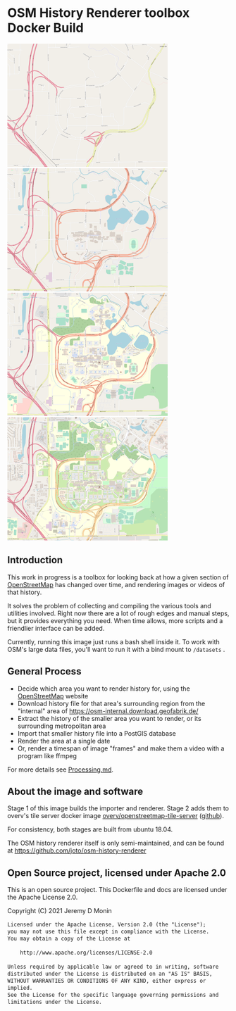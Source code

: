# OSM History Renderer toolbox Docker Build

[![at 2008-09](img/thumbs/ubnorth-2008-09.png)](img/ubnorth-2008-09.png)
[![at 2011-04](img/thumbs/ubnorth-2011-04.png)](img/ubnorth-2011-04.png)
[![at 2015-10](img/thumbs/ubnorth-2015-10.png)](img/ubnorth-2015-10.png)
[![at 2021-01](img/thumbs/ubnorth-2021-01.png)](img/ubnorth-2021-01.png)


## Introduction

This work in progress is a toolbox for looking back at how a given section of [OpenStreetMap](https://www.openstreetmap.org/) has changed over time, and rendering images or videos of that history.

It solves the problem of collecting and compiling the various tools and utilities involved.
Right now there are a lot of rough edges and manual steps, but it provides everything you need.
When time allows, more scripts and a friendlier interface can be added.

Currently, running this image just runs a bash shell inside it.
To work with OSM's large data files, you'll want to run it with a bind mount to `/datasets` .


## General Process

- Decide which area you want to render history for, using the [OpenStreetMap](https://www.openstreetmap.org/) website
- Download history file for that area's surrounding region from the "internal" area of https://osm-internal.download.geofabrik.de/
- Extract the history of the smaller area you want to render, or its surrounding metropolitan area
- Import that smaller history file into a PostGIS database
- Render the area at a single date
- Or, render a timespan of image "frames" and make them a video with a program like ffmpeg

For more details see [Processing.md](Processing.md).


## About the image and software

Stage 1 of this image builds the importer and renderer. Stage 2 adds them to overv's tile server docker image [overv/openstreetmap-tile-server](https://hub.docker.com/r/overv/openstreetmap-tile-server/) ([github](https://github.com/Overv/openstreetmap-tile-server)).

For consistency, both stages are built from ubuntu 18.04.

The OSM history renderer itself is only semi-maintained, and can be found at
https://github.com/joto/osm-history-renderer


## Open Source project, licensed under Apache 2.0

This is an open source project.
This Dockerfile and docs are licensed under the Apache License 2.0.

Copyright (C) 2021 Jeremy D Monin

```
Licensed under the Apache License, Version 2.0 (the "License");
you may not use this file except in compliance with the License.
You may obtain a copy of the License at

    http://www.apache.org/licenses/LICENSE-2.0

Unless required by applicable law or agreed to in writing, software
distributed under the License is distributed on an "AS IS" BASIS,
WITHOUT WARRANTIES OR CONDITIONS OF ANY KIND, either express or implied.
See the License for the specific language governing permissions and
limitations under the License.
```

